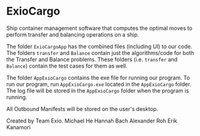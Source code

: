 # ExioCargo
Ship container management software that computes the optimal moves to perform transfer and balancing operations on a ship.

The folder `ExioCargoApp` has the combined files (including UI) to our code. The folders `transfer` and `Balance` contain just the algorithms/code for both the Transfer and Balance problems. These folders (i.e. `transfer` and `Balance`) contain the test cases for them as well.

The folder `AppExioCargo` contains the exe file for running our program. To run our program, run `AppExioCargo.exe` located in the `AppExioCargo` folder. The log file will be stored in the `AppExioCargo` folder when the program is running.

All Outbound Manifests will be stored on the user's desktop.


Created by Team Exio. 
Michael He
Hannah Bach
Alexander Roh
Erik Kanamori
